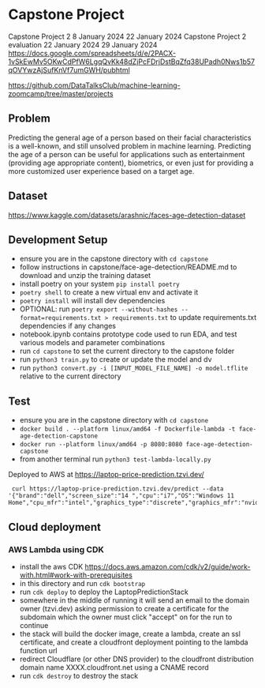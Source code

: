# Capstone Project

Capstone Project 2	8 January 2024	22 January 2024	
Capstone Project 2 evaluation	22 January 2024	29 January 2024
https://docs.google.com/spreadsheets/d/e/2PACX-1vSkEwMv5OKwCdPfW6LgqQvKk48dZjPcFDrjDstBqZfq38UPadh0Nws1b57qOVYwzAjSufKnVf7umGWH/pubhtml

https://github.com/DataTalksClub/machine-learning-zoomcamp/tree/master/projects

## Problem

Predicting the general age of a person based on their facial characteristics is a well-known, and still unsolved problem in machine learning. Predicting the age of a person can be useful for applications such as entertainment (providing age appropriate content), biometrics, or even just for providing a more customized user experience based on a target age.

## Dataset
https://www.kaggle.com/datasets/arashnic/faces-age-detection-dataset 

## Development Setup

- ensure you are in the capstone directory with `cd capstone`
- follow instructions in capstone/face-age-detection/README.md to download and unzip the training dataset
- install poetry on your system `pip install poetry`
- `poetry shell` to create a new virtual env and activate it
- `poetry install` will install dev dependencies
- OPTIONAL: run `poetry export --without-hashes --format=requirements.txt > requirements.txt` to update requirements.txt dependencies if any changes
- notebook.ipynb contains prototype code used to run EDA, and test various models and parameter combinations
- run `cd capstone` to set the current directory to the capstone folder
- run `python3 train.py` to create or update the model and dv
- run `python3 convert.py -i [INPUT_MODEL_FILE_NAME] -o model.tflite` relative to the current directory

## Test

- ensure you are in the capstone directory with `cd capstone`
- `docker build . --platform linux/amd64 -f Dockerfile-lambda -t face-age-detection-capstone`
- `docker run --platform linux/amd64 -p 8080:8080 face-age-detection-capstone`
- from another terminal run `python3 test-lambda-locally.py`

Deployed to AWS at https://laptop-price-prediction.tzvi.dev/

```
 curl https://laptop-price-prediction.tzvi.dev/predict --data '{"brand":"dell","screen_size":"14 ","cpu":"i7","OS":"Windows 11 Home","cpu_mfr":"intel","graphics_type":"discrete","graphics_mfr":"nvidia","harddisk_gb":1000,"ram_gb":8}'
```

## Cloud deployment

### AWS Lambda using CDK

- install the aws CDK https://docs.aws.amazon.com/cdk/v2/guide/work-with.html#work-with-prerequisites
- in this directory and run `cdk bootstrap`
- run `cdk deploy` to deploy the LaptopPredictionStack
- somewhere in the middle of running it will send an email to the domain owner (tzvi.dev) asking permission to create a certificate for the subdomain which the owner must click "accept" on for the run to continue
- the stack will build the docker image, create a lambda, create an ssl certificate, and create a cloudfront deployment pointing to the lambda function url
- redirect Cloudflare (or other DNS provider) to the cloudfront distribution domain name XXXX.cloudfront.net using a CNAME record
- run `cdk destroy` to destroy the stack
